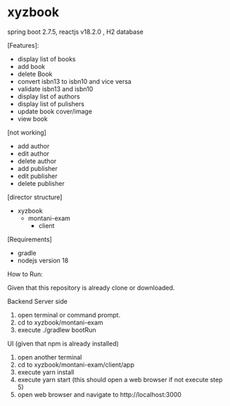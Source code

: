 # xyzbook
spring boot  2.7.5, reactjs v18.2.0 , H2 database

[Features]:
- display list of books 
- add book
- delete Book
- convert isbn13 to isbn10 and vice versa
- validate isbn13 and isbn10
- display list of authors
- display list of pulishers
- update book cover/image
- view book

[not working]
- add author
- edit author
- delete author
- add publisher
- edit publisher
- delete publisher


[director structure]
- xyzbook
  - montani-exam
    - client


[Requirements]
- gradle
- nodejs version 18


 
How to Run:

Given that this repository is already clone or downloaded.

Backend Server side

1. open terminal or command prompt.
2. cd to xyzbook/montani-exam
3. execute ./gradlew bootRun


UI (given that npm is already installed)
 

1. open another terminal
2. cd to xyzbook/montani-exam/client/app
3. execute yarn install
4. execute yarn start (this should open a web browser if not execute step 5)
5. open web browser and navigate to http://localhost:3000
